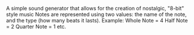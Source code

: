 A simple sound generator that allows for the creation of nostalgic, "8-bit" style music
Notes are represented using two values: the name of the note, and the type (how many beats it lasts).
Example:
Whole Note = 4
Half Note = 2
Quarter Note = 1
etc.
